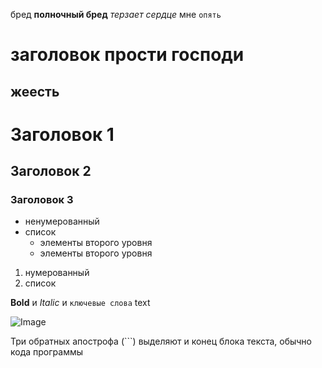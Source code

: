бред **полночный бред** _терзает сердце_ мне `опять`

# заголовок прости господи
## жеесть


# Заголовок 1
## Заголовок 2
### Заголовок 3

* ненумерованный
* список
  * элементы второго уровня
  * элементы второго уровня

1. нумерованный 
2. список

**Bold** и _Italic_ и `ключевые слова` text

![Image](https://64.media.tumblr.com/c2174e7f5a044b84031ec11893aec89e/e8bef377039ae689-61/s640x960/2d7e1ca47b98082a65c2b1a90beafce07c850c49.jpg)


Три обратных апострофа  (```) выделяют и конец блока текста, обычно кода программы
